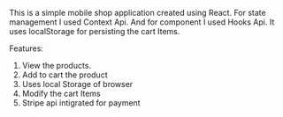 This is a simple mobile shop application created using React. For state management I used Context Api. And for component I used Hooks Api.
It uses localStorage for persisting the cart Items.

Features:
1. View the products.
2. Add to cart the product
3. Uses local Storage of browser
4. Modify the cart Items
5. Stripe api intigrated for payment

